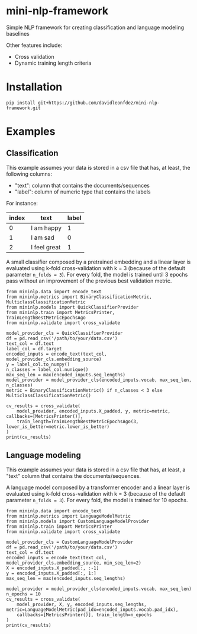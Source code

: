 # mini-nlp-framework
Simple NLP framework for creating classification and language modeling baselines

Other features include:
- Cross validation
- Dynamic training length criteria

# Installation

`pip install git+https://github.com/davidleonfdez/mini-nlp-framework.git`

# Examples

## Classification

This example assumes your data is stored in a csv file that has, at least, the following columns:
- "text": column that contains the documents/sequences
- "label": column of numeric type that contains the labels

For instance:

| index | text         | label |
| ----- | ------------ | ----- |
| 0     | I am happy   | 1     |
| 1     | I am sad     | 0     |
| 2     | I feel great | 1     |

A small classifier composed by a pretrained embedding and a linear layer is evaluated using k-fold cross-validation 
with k = 3 (because of the default parameter `n_folds = 3`).
For every fold, the model is trained until 3 epochs pass without an improvement of the previous best validation metric.

```
from mininlp.data import encode_text
from mininlp.metrics import BinaryClassificationMetric, MulticlassClassificationMetric
from mininlp.models import QuickClassifierProvider
from mininlp.train import MetricsPrinter, TrainLengthBestMetricEpochsAgo
from mininlp.validate import cross_validate

model_provider_cls = QuickClassifierProvider
df = pd.read_csv('/path/to/your/data.csv')
text_col = df.text
label_col = df.target
encoded_inputs = encode_text(text_col, model_provider_cls.embedding_source)
y = label_col.to_numpy()
n_classes = label_col.nunique()
max_seq_len = max(encoded_inputs.seq_lengths)
model_provider = model_provider_cls(encoded_inputs.vocab, max_seq_len, n_classes)
metric = BinaryClassificationMetric() if n_classes < 3 else MulticlassClassificationMetric()

cv_results = cross_validate(
    model_provider, encoded_inputs.X_padded, y, metric=metric, callbacks=[MetricsPrinter()],
    train_length=TrainLengthBestMetricEpochsAgo(3, lower_is_better=metric.lower_is_better)
)
print(cv_results)
```

## Language modeling

This example assumes your data is stored in a csv file that has, at least, a "text" column that contains the 
documents/sequences.

A language model composed by a transformer encoder and a linear layer is evaluated using k-fold cross-validation 
with k = 3 (because of the default parameter `n_folds = 3`).
For every fold, the model is trained for 10 epochs.

```
from mininlp.data import encode_text
from mininlp.metrics import LanguageModelMetric
from mininlp.models import CustomLanguageModelProvider
from mininlp.train import MetricsPrinter
from mininlp.validate import cross_validate

model_provider_cls = CustomLanguageModelProvider
df = pd.read_csv('/path/to/your/data.csv')
text_col = df.text
encoded_inputs = encode_text(text_col, model_provider_cls.embedding_source, min_seq_len=2)
X = encoded_inputs.X_padded[:, :-1]
y = encoded_inputs.X_padded[:, 1:]
max_seq_len = max(encoded_inputs.seq_lengths)

model_provider = model_provider_cls(encoded_inputs.vocab, max_seq_len)
n_epochs = 10
cv_results = cross_validate(
    model_provider, X, y, encoded_inputs.seq_lengths, metric=LanguageModelMetric(pad_idx=encoded_inputs.vocab.pad_idx),
    callbacks=[MetricsPrinter()], train_length=n_epochs
)
print(cv_results)
```

